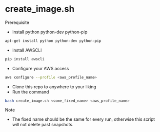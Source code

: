 # create_image.sh

Prerequisite
  - Install python python-dev python-pip 
  
  ```sh
  apt-get install python python-dev python-pip
  ```
  
  - Install AWSCLI
  ```sh
  pip install awscli
  ```
  
  - Configure your AWS access 
  ```sh
  aws configure --profile <aws_profile_name>
  ```
  
  - Clone this repo to anywhere to your liking
  - Run the command
  ```sh
  bash create_image.sh <some_fixed_name> <aws_profile_name>
  ```

Note
- The fixed name should be the same for every run, otherwise this script will not delete past snapshots.
